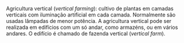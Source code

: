 ---
---

Agricultura vertical (_vertical farming_): cultivo de plantas em camadas verticais com iluminação artificial em cada camada. Normalmente são usadas lâmpadas de menor potência. A agricultura vertical pode ser realizada em edifícios com um só andar, como armazéns, ou em vários andares. O edifício é chamado de fazenda vertical (_vertical farm_).